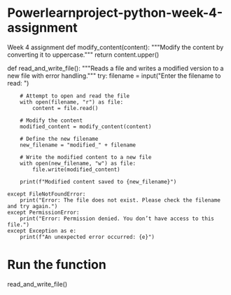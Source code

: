 # Powerlearnproject-python-week-4-assignment
Week 4 assignment
def modify_content(content):
    """Modify the content by converting it to uppercase."""
    return content.upper()

def read_and_write_file():
    """Reads a file and writes a modified version to a new file with error handling."""
    try:
        filename = input("Enter the filename to read: ")

        # Attempt to open and read the file
        with open(filename, "r") as file:
            content = file.read()

        # Modify the content
        modified_content = modify_content(content)

        # Define the new filename
        new_filename = "modified_" + filename

        # Write the modified content to a new file
        with open(new_filename, "w") as file:
            file.write(modified_content)

        print(f"Modified content saved to {new_filename}")

    except FileNotFoundError:
        print("Error: The file does not exist. Please check the filename and try again.")
    except PermissionError:
        print("Error: Permission denied. You don’t have access to this file.")
    except Exception as e:
        print(f"An unexpected error occurred: {e}")

# Run the function
read_and_write_file()

